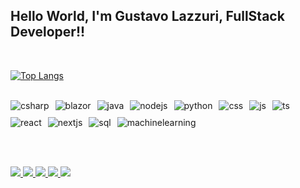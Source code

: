## Hello World, I'm Gustavo Lazzuri, FullStack Developer!!  

<br>

[![Top Langs](https://github-readme-stats.vercel.app/api/top-langs/?username=Gulazzuri&layout=compact&langs_count=8&theme=dark&bg_color=00000000&border_radius=10&card_width=450)](https://github.com/anuraghazra/github-readme-stats)

<br>

<!-- Tecnologias -->
<div style="display: flex; flex-wrap: wrap; gap: 10px;">
  
  <!-- Back-End -->
  <img alt="csharp" src="https://img.shields.io/badge/C%23-68217A?style=for-the-badge&logo=dotnet&logoColor=white" />
  <img alt="blazor" src="https://img.shields.io/badge/Blazor-512BD4?style=for-the-badge&logo=blazor&logoColor=white" />
  <img alt="java" src="https://img.shields.io/badge/Java-ED8B00?style=for-the-badge&logo=openjdk&logoColor=white" />
  <img alt="nodejs" src="https://img.shields.io/badge/Node.js-43853D?style=for-the-badge&logo=node.js&logoColor=white" />
  <img alt="python" src="https://img.shields.io/badge/Python-3776AB?style=for-the-badge&logo=python&logoColor=white" />

  <!-- Front-End -->
  <img alt="css" src="https://img.shields.io/badge/CSS3-1572B6?style=for-the-badge&logo=css3&logoColor=white" />
  <img alt="js" src="https://img.shields.io/badge/JavaScript-F7DF1E?style=for-the-badge&logo=javascript&logoColor=black" />
  <img alt="ts" src="https://img.shields.io/badge/TypeScript-007ACC?style=for-the-badge&logo=typescript&logoColor=white" />
  <img alt="react" src="https://img.shields.io/badge/React-20232A?style=for-the-badge&logo=react&logoColor=61DAFB" />
  <img alt="nextjs" src="https://img.shields.io/badge/Next.js-000000?style=for-the-badge&logo=next.js&logoColor=white" />

  <!-- Banco de Dados -->
  <img alt="sql" src="https://img.shields.io/badge/SQL-003B57?style=for-the-badge&logo=postgresql&logoColor=white" />

  <!-- Machine Learning -->
  <img alt="machinelearning" src="https://img.shields.io/badge/Machine%20Learning-FF6F00?style=for-the-badge&logo=scikitlearn&logoColor=white" />

</div>

<br><br>

<!-- Redes Sociais -->
<div>
  <a href="https://www.youtube.com/channel/seucanal" target="_blank">
    <img src="https://img.shields.io/badge/YouTube-FF0000?style=for-the-badge&logo=youtube&logoColor=white">
  </a>
  <a href="https://instagram.com/g.lazzuri" target="_blank">
    <img src="https://img.shields.io/badge/-Instagram-%23E4405F?style=for-the-badge&logo=instagram&logoColor=white">
  </a>
  <a href="https://discord.gg/seudiscord" target="_blank">
    <img src="https://img.shields.io/badge/Discord-7289DA?style=for-the-badge&logo=discord&logoColor=white">
  </a> 
  <a href="mailto:gulazzuri@gmail.com">
    <img src="https://img.shields.io/badge/-Gmail-%23333?style=for-the-badge&logo=gmail&logoColor=white">
  </a>
  <a href="https://www.linkedin.com/in/gustavolazzuri" target="_blank">
    <img src="https://img.shields.io/badge/-LinkedIn-%230077B5?style=for-the-badge&logo=linkedin&logoColor=white">
  </a> 
</div>
